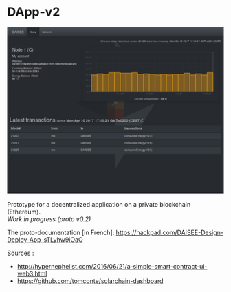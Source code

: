 # DApp-v2

![Snapshot](images/DApp.png)

Prototype for a decentralized application on a private blockchain (Ethereum).   
_Work in progress (proto v0.2)_

The proto-documentation [in French]: https://hackpad.com/DAISEE-Design-Deploy-App-sTLyhw9iOaO

Sources :
* http://hypernephelist.com/2016/06/21/a-simple-smart-contract-ui-web3.html
* https://github.com/tomconte/solarchain-dashboard
